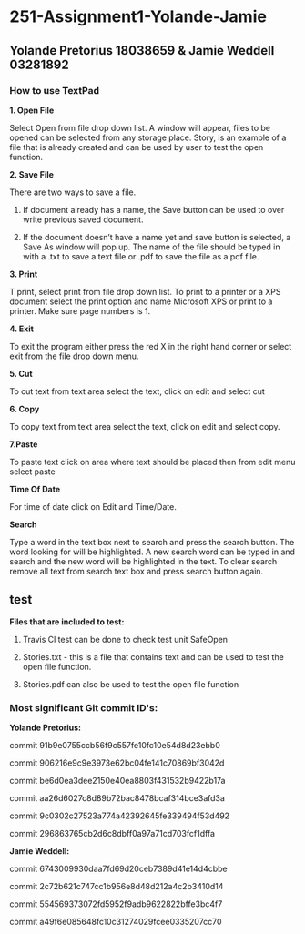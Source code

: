 # 251-Assignment1-Yolande-Jamie

## Yolande Pretorius 18038659 & Jamie Weddell 03281892

### How to use TextPad


__1. Open File__ 

Select Open from file drop down list. A window will appear, files to be opened can be selected from any storage place. Story, is an example of a file that is already created and can be used by user to test the open function.  


__2. Save File__

There are two ways to save a file.

1. If document already has a name, the Save button can be used to over write previous saved document. 

2. If the document doesn’t have a name yet and save button is selected, a Save As window will pop up. The name of the file should be typed in with a .txt to save a text file or .pdf to save the file as a pdf file.


__3. Print__

T print, select print from file drop down list. 
To print to a printer or a XPS document select the print option and name Microsoft XPS or print to a printer. Make sure page numbers is 1. 


__4. Exit__

To exit the program either press the red X in the right hand corner or select exit from the file drop down menu. 

__5. Cut__

To cut text from text area select the text, click on edit and select cut  

__6. Copy__

To copy text from text area select the text, click on edit and select copy.  

__7.Paste__

To paste text click on area where text should be placed then from edit menu select paste 

__Time Of Date__

For time of date click on Edit and Time/Date.

__Search__ 

Type a word in the text box next to search and press the search button. The word looking for will be highlighted. A new search word can be typed in and search and the new word will be highlighted in the text.  To clear search remove all text from search text box and press search button again. 


## test

__Files that are included to test:__ 

1. Travis Cl test can be done to check test unit SafeOpen

2. Stories.txt - this is a file that contains text and can be used to test the open file function.

2. Stories.pdf can also be used to test the open file function

### Most significant Git commit ID's:

__Yolande Pretorius:__

commit 91b9e0755ccb56f9c557fe10fc10e54d8d23ebb0

commit 906216e9c9e3973e62bc04fe141c70869bf3042d

commit be6d0ea3dee2150e40ea8803f431532b9422b17a

commit aa26d6027c8d89b72bac8478bcaf314bce3afd3a

commit 9c0302c27523a774a42392645fe339494f53d492

commit 296863765cb2d6c8dbff0a97a71cd703fcf1dffa


__Jamie Weddell:__

commit 6743009930daa7fd69d20ceb7389d41e14d4cbbe

commit 2c72b621c747cc1b956e8d48d212a4c2b3410d14

commit 554569373072fd5952f9adb9622822bffe3bc4f7

commit a49f6e085648fc10c31274029fcee0335207cc70
